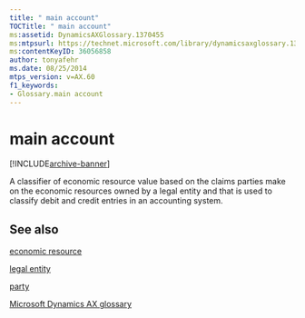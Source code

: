 ```yaml
---
title: " main account"
TOCTitle: " main account"
ms:assetid: DynamicsAXGlossary.1370455
ms:mtpsurl: https://technet.microsoft.com/library/dynamicsaxglossary.1370455(v=AX.60)
ms:contentKeyID: 36056858
author: tonyafehr
ms.date: 08/25/2014
mtps_version: v=AX.60
f1_keywords:
- Glossary.main account
---
```


# main account


[!INCLUDE[archive-banner](includes/archive-banner.md)]

A classifier of economic resource value based on the claims parties make on the economic resources owned by a legal entity and that is used to classify debit and credit entries in an accounting system.

## See also

[economic resource](economic-resource.md)

[legal entity](legal-entity.md)

[party](https://technet.microsoft.com/library/hh208669\(v=ax.60\))

[Microsoft Dynamics AX glossary](glossary/microsoft-dynamics-ax-glossary.md)

  


